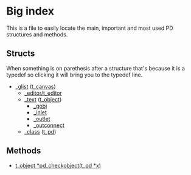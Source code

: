 # Big index

This is a file to easily locate the main, important and most used PD structures and methods.

## Structs

When something is on parethesis after a structure that's because it is a typedef so clicking it will bring you to the typedef line.

- [_glist](https://github.com/pure-data/pure-data/blob/7c27aa0ad505bb4802eee3fc40886836c814353f/src/g_canvas.h#L154) ([t_canvas](https://github.com/pure-data/pure-data/blob/7c27aa0ad505bb4802eee3fc40886836c814353f/src/m_pd.h#L209))
   - [_editor/t_editor](https://github.com/pure-data/pure-data/blob/7c27aa0ad505bb4802eee3fc40886836c814353f/src/g_canvas.h#L92)
   - [_text](https://github.com/pure-data/pure-data/blob/7c27aa0ad505bb4802eee3fc40886836c814353f/src/m_pd.h#L228) ([t_object](https://github.com/pure-data/pure-data/blob/7c27aa0ad505bb4802eee3fc40886836c814353f/src/m_pd.h#L249))
      - [_gobj](https://github.com/pure-data/pure-data/blob/7c27aa0ad505bb4802eee3fc40886836c814353f/src/m_pd.h#L215)
      - [_inlet](https://github.com/pure-data/pure-data/blob/7c27aa0ad505bb4802eee3fc40886836c814353f/src/m_obj.c#L21)
      - [_outlet](https://github.com/pure-data/pure-data/blob/7c27aa0ad505bb4802eee3fc40886836c814353f/src/m_obj.c#L327)
      - [_outconnect](https://github.com/pure-data/pure-data/blob/7c27aa0ad505bb4802eee3fc40886836c814353f/src/m_obj.c#L321)
   - [_class](https://github.com/pure-data/pure-data/blob/7c27aa0ad505bb4802eee3fc40886836c814353f/src/m_imp.h#L31) ([t_pd](https://github.com/pure-data/pure-data/blob/7c27aa0ad505bb4802eee3fc40886836c814353f/src/m_pd.h#L213))
   
## Methods

- [t_object *pd_checkobject(t_pd *x)](https://github.com/pure-data/pure-data/blob/7c27aa0ad505bb4802eee3fc40886836c814353f/src/m_obj.c#L587)
